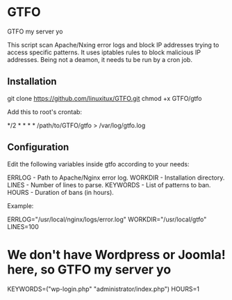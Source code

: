 # GTFO
GTFO my server yo

This script scan Apache/Nxing error logs and block IP addresses trying to access specific patterns. It uses iptables rules to block malicious IP addresses. Being not a deamon, it needs tu be run by a cron job.

## Installation

 git clone https://github.com/linuxitux/GTFO.git
 chmod +x GTFO/gtfo

Add this to root's crontab:

 */2 * * * * /path/to/GTFO/gtfo > /var/log/gtfo.log

## Configuration

Edit the following variables inside gtfo according to your needs:

ERRLOG - Path to Apache/Nginx error log.
WORKDIR - Installation directory.
LINES - Number of lines to parse.
KEYWORDS - List of patterns to ban.
HOURS - Duration of bans (in hours).

Example:

ERRLOG="/usr/local/nginx/logs/error.log"
WORKDIR="/usr/local/gtfo"
LINES=100
# We don't have Wordpress or Joomla! here, so GTFO my server yo
KEYWORDS=("wp-login.php" "administrator/index.php")
HOURS=1

